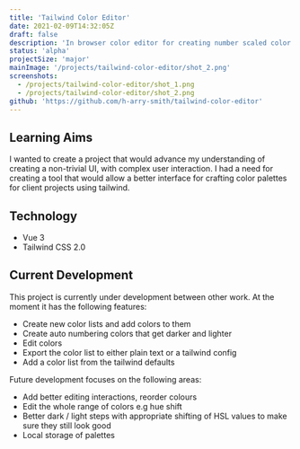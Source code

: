 ```yaml
---
title: 'Tailwind Color Editor'
date: 2021-02-09T14:32:05Z
draft: false
description: 'In browser color editor for creating number scaled color palettes in the style of the tailwind color palettes.'
status: 'alpha'
projectSize: 'major'
mainImage: '/projects/tailwind-color-editor/shot_2.png'
screenshots:
  - /projects/tailwind-color-editor/shot_1.png
  - /projects/tailwind-color-editor/shot_2.png
github: 'https://github.com/h-arry-smith/tailwind-color-editor'
---
```


## Learning Aims

I wanted to create a project that would advance my understanding of creating a non-trivial UI, with complex user interaction. I had a need for creating a tool that would allow a better interface for crafting color palettes for client projects using tailwind.

## Technology

- Vue 3
- Tailwind CSS 2.0

## Current Development

This project is currently under development between other work. At the moment it has the following features:

- Create new color lists and add colors to them
- Create auto numbering colors that get darker and lighter
- Edit colors
- Export the color list to either plain text or a tailwind config
- Add a color list from the tailwind defaults

Future development focuses on the following areas:

- Add better editing interactions, reorder colours
- Edit the whole range of colors e.g hue shift
- Better dark / light steps with appropriate shifting of HSL values to make sure they still look good
- Local storage of palettes
